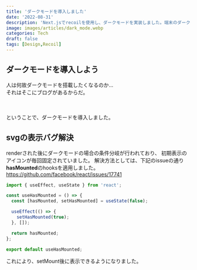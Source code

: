 ```yaml
---
title: 'ダークモードを導入しました'
date: '2022-08-31'
description: 'Next.jsでrecoilを使用し、ダークモードを実装しました。端末のダークモード設定の対応。recoil-persistでの永続化も行いました。'
image: images/articles/dark_mode.webp
categories: Tech
draft: false
tags: [Design,Recoil]
---
```


## ダークモードを導入しよう
人は何故ダークモードを搭載したくなるのか...  
それはそこにブログがあるからだ。  

　

ということで、ダークモードを導入しました。



## svgの表示バグ解決
renderされた後にダークモードの場合の条件分岐が行われており、
初期表示のアイコンが毎回固定されていました。
解決方法としては、下記のissueの通り**hasMounted**のhooksを適用しました。
https://github.com/facebook/react/issues/17741

```js:useHasMounted.ts
import { useEffect, useState } from 'react';

const useHasMounted = () => {
  const [hasMounted, setHasMounted] = useState(false);

  useEffect(() => {
    setHasMounted(true);
  }, []);

  return hasMounted;
};

export default useHasMounted;

```
これにより、setMount後に表示できるようになりました。